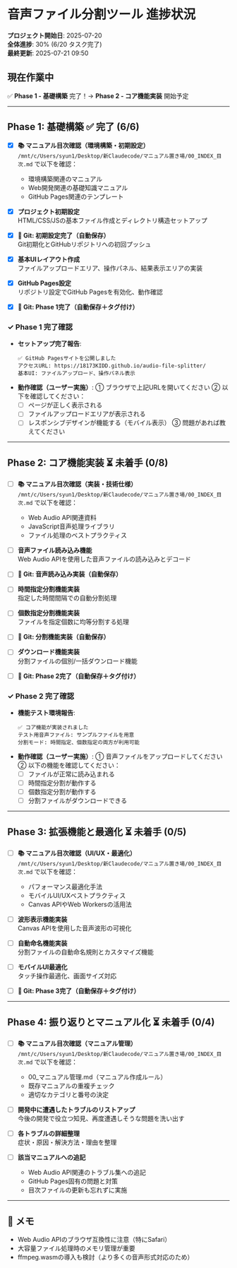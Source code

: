 # 音声ファイル分割ツール 進捗状況

**プロジェクト開始日**: 2025-07-20  
**全体進捗**: 30% (6/20 タスク完了)  
**最終更新**: 2025-07-21 09:50

## 現在作業中
✅ **Phase 1 - 基礎構築** 完了！→ **Phase 2 - コア機能実装** 開始予定

---

## Phase 1: 基礎構築 ✅ 完了 (6/6)

- [x] **📚 マニュアル目次確認（環境構築・初期設定）**  
  `/mnt/c/Users/syun1/Desktop/新Claudecode/マニュアル置き場/00_INDEX_目次.md` で以下を確認：
  - 環境構築関連のマニュアル
  - Web開発関連の基礎知識マニュアル
  - GitHub Pages関連のテンプレート

- [x] **プロジェクト初期設定**  
  HTML/CSS/JSの基本ファイル作成とディレクトリ構造セットアップ
  
- [x] **🔄 Git: 初期設定完了（自動保存）**  
  Git初期化とGitHubリポジトリへの初回プッシュ
  
- [x] **基本UIレイアウト作成**  
  ファイルアップロードエリア、操作パネル、結果表示エリアの実装
  
- [x] **GitHub Pages設定**  
  リポジトリ設定でGitHub Pagesを有効化、動作確認
  
- [x] **🔄 Git: Phase 1完了（自動保存＋タグ付け）**

### ✓ Phase 1 完了確認
- **セットアップ完了報告**: 
  ```
  ✅ GitHub Pagesサイトを公開しました
  アクセスURL: https://18173KIDD.github.io/audio-file-splitter/
  基本UI: ファイルアップロード、操作パネル表示
  ```
- **動作確認（ユーザー実施）**:
  ① ブラウザで上記URLを開いてください
  ② 以下を確認してください：
     - [ ] ページが正しく表示される
     - [ ] ファイルアップロードエリアが表示される
     - [ ] レスポンシブデザインが機能する（モバイル表示）
  ③ 問題があれば教えてください

---

## Phase 2: コア機能実装 ⏳ 未着手 (0/8)

- [ ] **📚 マニュアル目次確認（実装・技術仕様）**  
  `/mnt/c/Users/syun1/Desktop/新Claudecode/マニュアル置き場/00_INDEX_目次.md` で以下を確認：
  - Web Audio API関連資料
  - JavaScript音声処理ライブラリ
  - ファイル処理のベストプラクティス

- [ ] **音声ファイル読み込み機能**  
  Web Audio APIを使用した音声ファイルの読み込みとデコード
  
- [ ] **🔄 Git: 音声読み込み実装（自動保存）**
  
- [ ] **時間指定分割機能実装**  
  指定した時間間隔での自動分割処理
  
- [ ] **個数指定分割機能実装**  
  ファイルを指定個数に均等分割する処理
  
- [ ] **🔄 Git: 分割機能実装（自動保存）**
  
- [ ] **ダウンロード機能実装**  
  分割ファイルの個別/一括ダウンロード機能
  
- [ ] **🔄 Git: Phase 2完了（自動保存＋タグ付け）**

### ✓ Phase 2 完了確認
- **機能テスト環境報告**:
  ```
  ✅ コア機能が実装されました
  テスト用音声ファイル: サンプルファイルを用意
  分割モード: 時間指定、個数指定の両方が利用可能
  ```
- **動作確認（ユーザー実施）**:
  ① 音声ファイルをアップロードしてください
  ② 以下の機能を確認してください：
     - [ ] ファイルが正常に読み込まれる
     - [ ] 時間指定分割が動作する
     - [ ] 個数指定分割が動作する
     - [ ] 分割ファイルがダウンロードできる

---

## Phase 3: 拡張機能と最適化 ⏳ 未着手 (0/5)

- [ ] **📚 マニュアル目次確認（UI/UX・最適化）**  
  `/mnt/c/Users/syun1/Desktop/新Claudecode/マニュアル置き場/00_INDEX_目次.md` で以下を確認：
  - パフォーマンス最適化手法
  - モバイルUI/UXベストプラクティス
  - Canvas APIやWeb Workersの活用法

- [ ] **波形表示機能実装**  
  Canvas APIを使用した音声波形の可視化
  
- [ ] **自動命名機能実装**  
  分割ファイルの自動命名規則とカスタマイズ機能
  
- [ ] **モバイルUI最適化**  
  タッチ操作最適化、画面サイズ対応
  
- [ ] **🔄 Git: Phase 3完了（自動保存＋タグ付け）**

---

## Phase 4: 振り返りとマニュアル化 ⏳ 未着手 (0/4)

- [ ] **📚 マニュアル目次確認（マニュアル管理）**  
  `/mnt/c/Users/syun1/Desktop/新Claudecode/マニュアル置き場/00_INDEX_目次.md` で以下を確認：
  - 00_マニュアル管理.md（マニュアル作成ルール）
  - 既存マニュアルの重複チェック
  - 適切なカテゴリと番号の決定

- [ ] **開発中に遭遇したトラブルのリストアップ**  
  今後の開発で役立つ知見、再度遭遇しそうな問題を洗い出す
  
- [ ] **各トラブルの詳細整理**  
  症状・原因・解決方法・理由を整理
  
- [ ] **該当マニュアルへの追記**  
  - Web Audio API関連のトラブル集への追記
  - GitHub Pages固有の問題と対策
  - 目次ファイルの更新も忘れずに実施

---

## 📝 メモ
- Web Audio APIのブラウザ互換性に注意（特にSafari）
- 大容量ファイル処理時のメモリ管理が重要
- ffmpeg.wasmの導入も検討（より多くの音声形式対応のため）